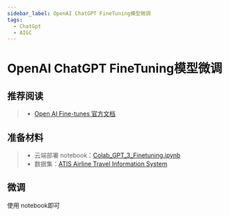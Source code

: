 ```yaml
---
sidebar_label: OpenAI ChatGPT FineTuning模型微调
tags:
  - ChatGpt
  - AIGC
---
```

# OpenAI ChatGPT FineTuning模型微调

## 推荐阅读

> * [Open AI Fine-tunes 官方文档](https://platform.openai.com/docs/api-reference/fine-tunes)


## 准备材料

> - 云端部署 notebook：[Colab_GPT_3_Finetuning.ipynb](https://colab.research.google.com/drive/1IulvDPBwplOyPCVEYI2B6Msm0rZ1NeDU)
> - 数据集：[ATIS Airline Travel Information System](https://www.kaggle.com/datasets/hassanamin/atis-airlinetravelinformationsystem)


## 微调

使用 notebook即可
